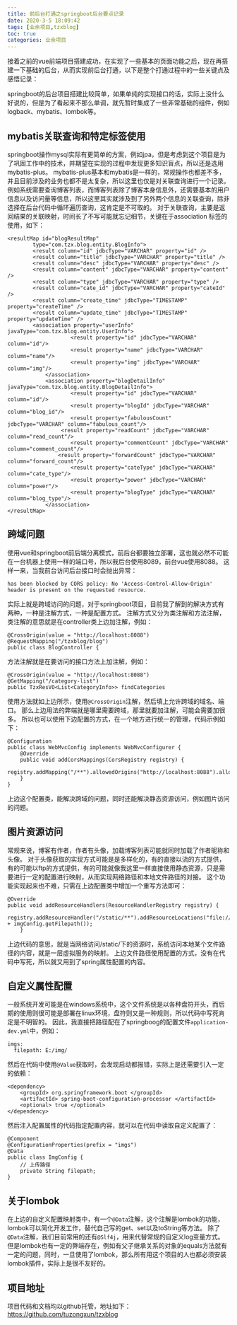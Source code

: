 ```yaml
---
title: 前后台打通之springboot后台要点记录
date: 2020-3-5 18:09:42
tags: [业余项目,tzxblog]
toc: true
categories: 业余项目
---
```

接着之前的vue前端项目搭建成功，在实现了一些基本的页面功能之后，现在再搭建一下基础的后台，从而实现前后台打通，以下是整个打通过程中的一些关键点及感悟记录：

springboot的后台项目搭建比较简单，如果单纯的实现接口的话，实际上没什么好说的，但是为了看起来不那么单调，就先暂时集成了一些非常基础的组件，例如logback、mybatis、lombok等。

<!--more-->

## mybatis关联查询和特定标签使用
springboot操作mysql实际有更简单的方案，例如jpa，但是考虑到这个项目是为了巩固工作中的技术，并期望在实现的过程中发现更多知识盲点，所以还是选用mybatis-plus。
mybatis-plus基本和mybatis是一样的，常规操作也都差不多，并且目前涉及的业务也都不是太复杂，所以这里也仅是对关联查询进行一个记录。
例如系统需要查询博客列表，而博客列表除了博客本身信息外，还需要基本的用户信息以及访问量等信息，所以这里其实就涉及到了另外两个信息的关联查询，除非选择在后台代码中循环遍历查询，这肯定是不可取的。
对于关联查询，主要是返回结果的关联映射，时间长了不写可能就忘记细节，关键在于association 标签的使用，如下：

```
<resultMap id="blogResultMap"
		type="com.tzx.blog.entity.BlogInfo">
		<result column="id" jdbcType="VARCHAR" property="id" />
		<result column="title" jdbcType="VARCHAR" property="title" />
		<result column="desc" jdbcType="VARCHAR" property="desc" />
		<result column="content" jdbcType="VARCHAR" property="content" />
		<result column="type" jdbcType="VARCHAR" property="type" />
		<result column="cate_id" jdbcType="VARCHAR" property="cateId" />
		<result column="create_time" jdbcType="TIMESTAMP" property="createTime" />
		<result column="update_time" jdbcType="TIMESTAMP" property="updateTime" />
		<association property="userInfo" javaType="com.tzx.blog.entity.UserInfo">
            		<result property="id" jdbcType="VARCHAR" column="id"/>
            		<result property="name" jdbcType="VARCHAR" column="name"/>
            		<result property="img" jdbcType="VARCHAR" column="img"/>
        	</association>
       		<association property="blogDetailInfo" javaType="com.tzx.blog.entity.BlogDetailInfo">
            		<result property="id" jdbcType="VARCHAR" column="id"/>
            		<result property="blogId" jdbcType="VARCHAR" column="blog_id"/>
            		<result property="fabulousCount" jdbcType="VARCHAR" column="fabulous_count"/>
           		 <result property="readCount" jdbcType="VARCHAR" column="read_count"/>
            		<result property="commentCount" jdbcType="VARCHAR" column="comment_count"/>
           		<result property="forwardCount" jdbcType="VARCHAR" column="forward_count"/>
            		<result property="cateType" jdbcType="VARCHAR" column="cate_type"/>
            		<result property="power" jdbcType="VARCHAR" column="power"/>
            		<result property="blogType" jdbcType="VARCHAR" column="blog_type"/>
        	</association>
</resultMap>
```

## 跨域问题
使用vue和springboot前后端分离模式，前后台都要独立部署，这也就必然不可能在一台机器上使用一样的端口号，所以我后台使用8089，前台vue使用8088。
这样一来，当我前台访问后台接口时会抛出异常：
```
has been blocked by CORS policy: No 'Access-Control-Allow-Origin' header is present on the requested resource.
```

实际上就是跨域访问的问题，对于springboot项目，目前我了解到的解决方式有两种，一种是注解方式，一种是配置方式。
注解方式又分为类注解和方法注解，类注解的意思就是在controller类上边加注解，例如：
```
@CrossOrigin(value = "http://localhost:8088")
@RequestMapping("/tzxblog/blog")
public class BlogController {
```

方法注解就是在要访问的接口方法上加注解，例如：
```
@CrossOrigin(value = "http://localhost:8088")
@GetMapping("/category-list")
public TzxResVO<List<CategoryInfo>> findCategories
```

使用方法就如上边所示，使用`@CrossOrigin`注解，然后填上允许跨域的域名、端口。
那么上边用法的弊端就是哪里需要跨域，那里就要加注解，可能会需要加很多。
所以也可以使用下边配置的方式，在一个地方进行统一的管理，代码示例如下：

```
@Configuration
public class WebMvcConfig implements WebMvcConfigurer {
	@Override
	public void addCorsMappings(CorsRegistry registry) {
	registry.addMapping("/**").allowedOrigins("http://localhost:8088").allowedMethods("*").allowedHeaders("*");
	}
}
```

上边这个配置类，能解决跨域的问题，同时还能解决静态资源访问，例如图片访问的问题。

## 图片资源访问
常规来说，博客有作者，作者有头像，加载博客列表可能就同时加载了作者昵称和头像。
对于头像获取的实现方式可能是是多样化的，有的直接以流的方式提供，有的可能以ftp的方式提供，有的可能就像我这里一样直接使用静态资源，只是需要进行一定的配置进行映射，从而实现网络路径和本地文件路径的对接。
这个功能实现起来也不难，只需在上边配置类中增加一个重写方法即可：
```
@Override
public void addResourceHandlers(ResourceHandlerRegistry registry) {
		registry.addResourceHandler("/static/**").addResourceLocations("file:///" + imgConfig.getFilepath());
	}
```

上边代码的意思，就是当网络访问/static/下的资源时，系统访问本地某个文件路径的内容，就是一层虚拟服务的映射。
上边文件路径使用配置的方式，没有在代码中写死，所以就又用到了spring属性配置的内容。

## 自定义属性配置
一般系统开发可能是在windows系统中，这个文件系统是以各种盘符开头，而后期的使用则很可能是部署在linux环境，盘符则又是一种规则，所以代码中写死肯定是不明智的。
因此，我直接把路径配在了springboog的配置文件`application-dev.yml`中，例如：
```
imgs:
  filepath: E:/img/
```

然后在代码中使用`@Value`获取时，会发现启动都报错，实际上是还需要引入一定的依赖：
```
<dependency>
	<groupId> org.springframework.boot </groupId>
	<artifactId> spring-boot-configuration-processor </artifactId>
	<optional> true </optional>
</dependency>
```

然后注入配置属性的代码指定配置内容，就可以在代码中读取自定义配置了：
```
@Component
@ConfigurationProperties(prefix = "imgs")
@Data
public class ImgConfig {
	// 上传路径
	private String filepath;
}
```

## 关于lombok
在上边的自定义配置映射类中，有一个`@Data`注解，这个注解是lombok的功能，lombok可以简化开发工作，替代自己写的get、set以及toString等方法。
除了`@Data`注解，我们目前常用的还有`@Slf4j`，用来代替常规的自定义log变量方式。
但是lombok也有一定的弊端存在，例如有父子继承关系的对象的equals方法就有一定的问题，同时，一旦使用了lombok，那么所有用这个项目的人也都必须安装lombok插件，实际上是很不友好的。

## 项目地址
项目代码和文档均以github托管，地址如下：
<https://github.com/tuzongxun/tzxblog>